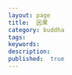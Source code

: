 ```yaml
---
layout: page
title:  因果
category: buddha
tags:
keywords:
description:
published:  true
---
```







